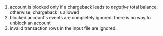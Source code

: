 1. account is blocked only if a chargeback leads to _negative_ total balance, otherwise, chargeback is allowed
2. blocked account's events are completely ignored. there is no way to unblock an account
3. invalid transaction rows in the input file are ignored.
